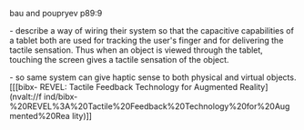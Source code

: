 bau and poupryev p89:9

  

\- describe a way of wiring their system so that the capacitive capabilities
of a tablet both are used for tracking the user's finger and for delivering
the tactile sensation. Thus when an object is viewed through the tablet,
touching the screen gives a tactile sensation of the object.

  

\- so same system can give haptic sense to both physical and virtual objects.
\[\[[bibx- REVEL: Tactile Feedback Technology for Augmented Reality](nvalt://f
ind/bibx-%20REVEL%3A%20Tactile%20Feedback%20Technology%20for%20Augmented%20Rea
lity)\]\]

  

